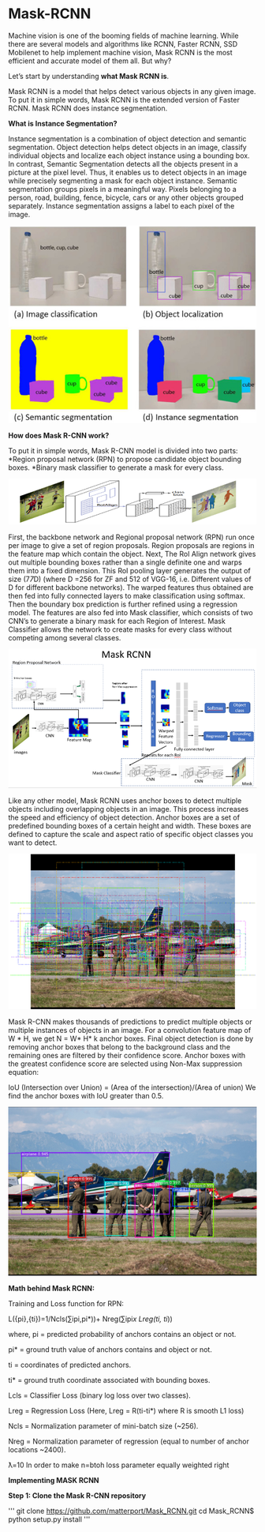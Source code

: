# Mask-RCNN
Machine vision is one of the booming fields of machine learning. While there are several models and algorithms like RCNN, Faster RCNN, SSD Mobilenet to help implement machine vision, Mask RCNN is the most efficient and accurate model of them all. But why?



Let’s start by understanding **what Mask RCNN is**.


Mask RCNN is a model that helps detect various objects in any given image. To put it in simple words, Mask RCNN is the extended version of Faster RCNN. Mask RCNN does instance segmentation. 




**What is Instance Segmentation?**


Instance segmentation is a combination of object detection and semantic segmentation. Object detection helps detect objects in an image, classify individual objects and localize each object instance using a bounding box. In contrast, Semantic Segmentation detects all the objects present in a picture at the pixel level. Thus, it enables us to detect objects in an image while precisely segmenting a mask for each object instance.
Semantic segmentation groups pixels in a meaningful way. Pixels belonging to a person, road, building, fence, bicycle, cars or any other objects grouped separately. Instance segmentation assigns a label to each pixel of the image.

![instance segmentation](/images/instancesegmentation.jpg)

**How does Mask R-CNN work?**


To put it in simple words, Mask R-CNN model is divided into two parts:
*Region proposal network (RPN) to propose candidate object bounding boxes.
*Binary mask classifier to generate a mask for every class.

![Mask RCNN](/images/maskrcnn.png)

First, the backbone network and Regional proposal network (RPN) run once per image to give a set of region proposals. Region proposals are regions in the feature map which contain the object.
Next, The RoI Align network gives out multiple bounding boxes rather than a single definite one and warps them into a fixed dimension. This RoI pooling layer generates the output of size (7*7*D) (where D =256 for ZF and 512 of VGG-16, i.e. Different values of D for different backbone networks).
The warped features thus obtained are then fed into fully connected layers to make classification using softmax. Then the boundary box prediction is further refined using a regression model.
The features are also fed into Mask classifier, which consists of two CNN’s to generate a binary mask for each Region of Interest. Mask Classifier allows the network to create masks for every class without competing among several classes.

![Mask RCNN2](/images/maskrcnn2.jpg)

Like any other model, Mask RCNN uses anchor boxes to detect multiple objects including overlapping objects in an image. This process increases the speed and efficiency of object detection.  Anchor boxes are a set of predefined bounding boxes of a certain height and width. These boxes are defined to capture the scale and aspect ratio of specific object classes you want to detect.

![Prediction](/images/prediction.png)

Mask R-CNN makes thousands of predictions to predict multiple objects or multiple instances of objects in an image. For a convolution feature map of W * H, we get N = W* H* k anchor boxes. Final object detection is done by removing anchor boxes that belong to the background class and the remaining ones are filtered by their confidence score. Anchor boxes with the greatest confidence score are selected using Non-Max suppression equation:

IoU (Intersection over Union) = (Area of the intersection)/(Area of union)
We find the anchor boxes with IoU greater than 0.5.

![Prediction2](/images/prediction2.png)

**Math behind Mask RCNN:**



Training and Loss function for RPN:


L({pi},{ti})=1/Ncls(∑ipi,pi*))+ Nreg(∑ipi*x Lreg(ti, ti*))


where, 
pi = predicted probability of anchors contains an object or not.



pi* = ground truth value of anchors contains and object or not.


ti = coordinates of predicted anchors.


ti* = ground truth coordinate associated with bounding boxes.


Lcls = Classifier Loss (binary log loss over two classes).



Lreg = Regression Loss (Here, Lreg  = R(ti-ti*) where R is smooth L1 loss)


Ncls = Normalization parameter of mini-batch size (~256).


Nreg = Normalization parameter of regression (equal to number of anchor locations ~2400).


ƛ=10 In order to make n=btoh loss parameter equally weighted right




**Implementing MASK RCNN**


**Step 1: Clone the Mask R-CNN repository**


'''
git clone https://github.com/matterport/Mask_RCNN.git
cd Mask_RCNN$ 
python setup.py install
'''
